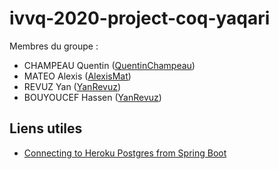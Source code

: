# ivvq-2020-project-coq-yaqari
Membres du groupe :
- CHAMPEAU Quentin ([QuentinChampeau](https://github.com/QuentinChampeau))
- MATEO Alexis ([AlexisMat](https://github.com/AlexisMat))
- REVUZ Yan ([YanRevuz](https://github.com/YanRevuz))
- BOUYOUCEF Hassen ([YanRevuz](https://github.com/HassenBouyoucef))

## Liens utiles
- [Connecting to Heroku Postgres from Spring Boot](https://stackoverflow.com/questions/33633243/connecting-to-heroku-postgres-from-spring-boot/49978310#49978310)